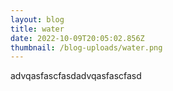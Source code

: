 ```yaml
---
layout: blog
title: water
date: 2022-10-09T20:05:02.856Z
thumbnail: /blog-uploads/water.png
---
```

a﻿dvqasfascfasda﻿dvqasfascfasd